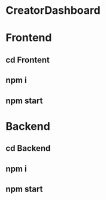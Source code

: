 # CreatorDashboard

# Frontend 
## cd Frontent 
## npm i 
## npm start

# Backend
## cd Backend 
## npm i 
## npm start
